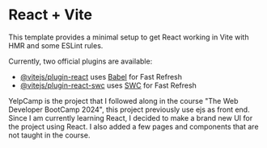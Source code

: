 # React + Vite

This template provides a minimal setup to get React working in Vite with HMR and some ESLint rules.

Currently, two official plugins are available:

- [@vitejs/plugin-react](https://github.com/vitejs/vite-plugin-react/blob/main/packages/plugin-react/README.md) uses [Babel](https://babeljs.io/) for Fast Refresh
- [@vitejs/plugin-react-swc](https://github.com/vitejs/vite-plugin-react-swc) uses [SWC](https://swc.rs/) for Fast Refresh

YelpCamp is the project that I followed along in the course "The Web Developer BootCamp 2024", this project previously use ejs as front end. Since I am currently learning React, I decided to make a brand new UI for the project using React. I also added a few pages and components that are not taught in the course.
